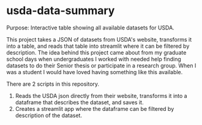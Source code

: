 # usda-data-summary
Purpose: Interactive table showing all available datasets for USDA.

This project takes a JSON of datasets from USDA's website, transforms it into a table, and reads that table into streamlit where it can be filtered by description. The idea behind this project came about from my graduate school days when undergraduates I worked with needed help finding datasets to do their Senior thesis or participate in a research group. When I was a student I would have loved having something like this available.

There are 2 scripts in this repository.

1) Reads the USDA json directly from their website, transforms it into a dataframe that describes the dataset, and saves it.
2) Creates a streamlit app where the dataframe can be filtered by description of the dataset.



